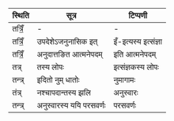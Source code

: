 | स्थिति | सूत्र | टिप्पणी |
| ----- | ------- | ------ |
| तत्रिँ॒ | - | - |
| तत्रिँ॒ | उपदेशेऽजनुनासिक इत् | इँ-इत्यस्य इत्संज्ञा |
| तत्रिँ॒ | अनुदात्तङित आत्मनेपदम् | इति आत्मनेपदम् |
| तत्र् | तस्य लोपः | इत्संज्ञकस्य लोपः |
| तन्त्र् | इदितो नुम् धातोः | नुमागामः |
| तंत्र् | नश्चापदान्तस्य झलि | अनुस्वारः |
| तन्त्र् | अनुस्वारस्य ययि परसवर्णः | परसवर्णः |
